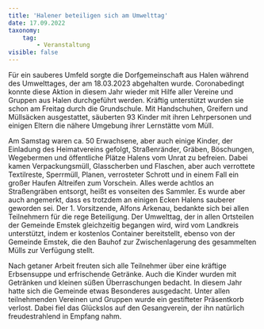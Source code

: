 ```yaml
---
title: 'Halener beteiligen sich am Umwelttag'
date: 17.09.2022
taxonomy:
    tag:
        - Veranstaltung
visible: false
---
```


Für ein sauberes Umfeld sorgte die Dorfgemeinschaft aus Halen während des Umwelttages, der am 18.03.2023 abgehalten wurde. Coronabedingt konnte diese Aktion in diesem Jahr wieder mit Hilfe aller Vereine und Gruppen aus Halen durchgeführt werden. Kräftig unterstützt wurden sie schon am Freitag durch die Grundschule.  Mit Handschuhen, Greifern und Müllsäcken ausgestattet, säuberten 93 Kinder mit ihren Lehrpersonen und einigen Eltern die nähere Umgebung ihrer Lernstätte vom Müll.

Am Samstag waren ca. 50 Erwachsene, aber auch einige Kinder, der Einladung des Heimatvereins gefolgt, Straßenränder, Gräben, Böschungen, Wegebermen und öffentliche Plätze Halens vom Unrat zu befreien. Dabei kamen Verpackungsmüll, Glasscherben und Flaschen, aber auch verrottete Textilreste, Sperrmüll, Planen,  verrosteter Schrott und in einem Fall ein großer Haufen Altreifen zum Vorschein. Alles werde achtlos an Straßengräben entsorgt, heißt es vonseiten des Sammler. Es wurde aber auch angemerkt, dass es trotzdem an einigen Ecken Halens sauberer geworden sei. Der 1. Vorsitzende, Alfons Arkenau, bedankte sich bei allen Teilnehmern für die rege Beteiligung.
Der Umwelttag, der in allen Ortsteilen der Gemeinde Emstek gleichzeitig begangen wird, wird vom Landkreis unterstützt, indem er kostenlos Container bereitstellt, ebenso von der Gemeinde Emstek, die den Bauhof zur Zwischenlagerung des gesammelten Mülls zur Verfügung stellt. 

Nach getaner Arbeit freuten sich alle Teilnehmer über eine kräftige Erbsensuppe und erfrischende Getränke. Auch die Kinder wurden mit Getränken und kleinen süßen Überraschungen bedacht.
In diesem Jahr hatte sich die Gemeinde etwas Besonderes ausgedacht. Unter allen teilnehmenden Vereinen und Gruppen wurde ein gestifteter Präsentkorb verlost. Dabei fiel das Glückslos auf den Gesangverein, der ihn natürlich freudestrahlend in Empfang nahm.
